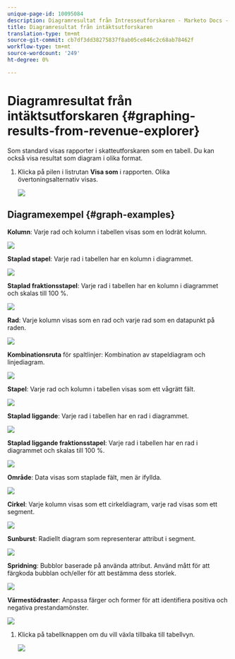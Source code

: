 ```yaml
---
unique-page-id: 10095084
description: Diagramresultat från Intresseutforskaren - Marketo Docs - Produktdokumentation
title: Diagramresultat från intäktsutforskaren
translation-type: tm+mt
source-git-commit: cb7df3dd38275837f8ab05ce846c2c68ab78462f
workflow-type: tm+mt
source-wordcount: '249'
ht-degree: 0%

---
```



# Diagramresultat från intäktsutforskaren {#graphing-results-from-revenue-explorer}

Som standard visas rapporter i skatteutforskaren som en tabell. Du kan också visa resultat som diagram i olika format.

1. Klicka på pilen i listrutan **Visa som** i rapporten. Olika övertoningsalternativ visas.

   ![](assets/one-1.png)

## Diagramexempel {#graph-examples}

**Kolumn**: Varje rad och kolumn i tabellen visas som en lodrät kolumn.

![](assets/column.png)

**Staplad stapel**: Varje rad i tabellen har en kolumn i diagrammet.

![](assets/stacked-column.png)

**Staplad fraktionsstapel**: Varje rad i tabellen har en kolumn i diagrammet och skalas till 100 %.

![](assets/100-stacked-column.png)

**Rad**: Varje kolumn visas som en rad och varje rad som en datapunkt på raden.

![](assets/line.png)

**Kombinationsruta** för spaltlinjer: Kombination av stapeldiagram och linjediagram.

![](assets/column-line-combo.png)

**Stapel**: Varje rad och kolumn i tabellen visas som ett vågrätt fält.

![](assets/bar.png)

**Staplad liggande**: Varje rad i tabellen har en rad i diagrammet.

![](assets/stacked-bar.png)

**Staplad liggande fraktionsstapel**: Varje rad i tabellen har en rad i diagrammet och skalas till 100 %.

![](assets/100-stacked-bar.png)

**Område**: Data visas som staplade fält, men är ifyllda.

![](assets/area.png)

**Cirkel**: Varje kolumn visas som ett cirkeldiagram, varje rad visas som ett segment.

![](assets/pie.png)

**Sunburst**: Radiellt diagram som representerar attribut i segment.

![](assets/sunburst.png)

**Spridning**: Bubblor baserade på använda attribut. Använd mått för att färgkoda bubblan och/eller för att bestämma dess storlek.

![](assets/scatter.png)

**Värmestödraster**: Anpassa färger och former för att identifiera positiva och negativa prestandamönster.

![](assets/heat-grid.png)

1. Klicka på tabellknappen om du vill växla tillbaka till tabellvyn.

   ![](assets/two-1.png)

